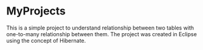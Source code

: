 # MyProjects

This is a simple project to understand relationship between two tables with one-to-many relationship between them. 
The project was created in Eclipse using the concept of Hibernate.
